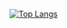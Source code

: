 [![Top Langs](https://github-readme-stats.vercel.app/api/top-langs/?username=gautamgitspace)](https://github.com/gautamgitspace/github-readme-stats)
